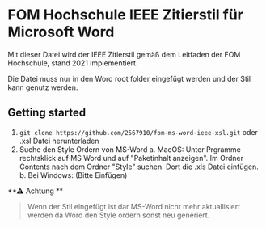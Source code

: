 # FOM Hochschule IEEE Zitierstil für Microsoft Word
Mit dieser Datei wird der IEEE Zitierstil gemäß dem Leitfaden der FOM Hochschule, stand 2021 implementiert.

Die Datei muss nur in den Word root folder eingefügt werden und der Stil kann genutz werden. 

## Getting started
1. `git clone https://github.com/2567910/fom-ms-word-ieee-xsl.git` oder .xsl Datei herunterladen
2. Suche den Style Ordern von MS-Word
    a. MacOS: Unter Prgramme rechtsklick auf MS Word und auf "Paketinhalt anzeigen". Im Ordner Contents nach dem Ordner "Style" suchen. Dort die .xls Datei einfügen.  
    b. Bei Windows: (Bitte Einfügen)
    
    
**⚠ Achtung **  
> Wenn der Stil eingefügt ist dar MS-Word nicht mehr aktuallisiert werden da Word den Style ordern sonst neu generiert.
